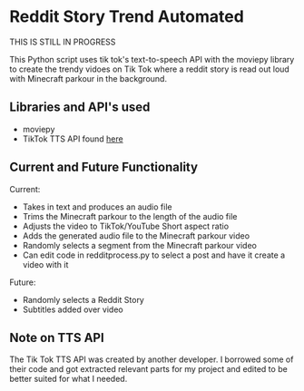# Reddit Story Trend Automated

THIS IS STILL IN PROGRESS

This Python script uses tik tok's text-to-speech API with the moviepy library to create the trendy vidoes on Tik Tok where a reddit story is read out loud with Minecraft parkour in the background.

## Libraries and API's used

- moviepy
- TikTok TTS API found [here](https://github.com/oscie57/tiktok-voice)

## Current and Future Functionality
Current:
- Takes in text and produces an audio file
- Trims the Minecraft parkour to the length of the audio file
- Adjusts the video to TikTok/YouTube Short aspect ratio
- Adds the generated audio file to the Minecraft parkour video
- Randomly selects a segment from the Minecraft parkour video
- Can edit code in redditprocess.py to select a post and have it create a video with it

Future:
- Randomly selects a Reddit Story
- Subtitles added over video

## Note on TTS API

The Tik Tok TTS API was created by another developer. I borrowed some of their code and got extracted relevant parts for my project and edited to be better suited for what I needed.
